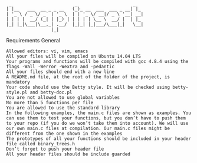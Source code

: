 ```
 _                        _                     _
| |__   ___  __ _ _ __   (_)_ __  ___  ___ _ __| |_
| '_ \ / _ \/ _` | '_ \  | | '_ \/ __|/ _ \ '__| __|
| | | |  __/ (_| | |_) | | | | | \__ \  __/ |  | |_
|_| |_|\___|\__,_| .__/  |_|_| |_|___/\___|_|   \__|
                 |_|
```

Requirements
General

    Allowed editors: vi, vim, emacs
    All your files will be compiled on Ubuntu 14.04 LTS
    Your programs and functions will be compiled with gcc 4.8.4 using the flags -Wall -Werror -Wextra and -pedantic
    All your files should end with a new line
    A README.md file, at the root of the folder of the project, is mandatory
    Your code should use the Betty style. It will be checked using betty-style.pl and betty-doc.pl
    You are not allowed to use global variables
    No more than 5 functions per file
    You are allowed to use the standard library
    In the following examples, the main.c files are shown as examples. You can use them to test your functions, but you don’t have to push them to your repo (if you do we won’t take them into account). We will use our own main.c files at compilation. Our main.c files might be different from the one shown in the examples
    The prototypes of all your functions should be included in your header file called binary_trees.h
    Don’t forget to push your header file
    All your header files should be include guarded

